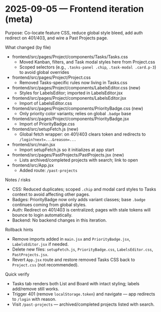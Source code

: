 # 2025-09-05 — Frontend iteration (meta)

Purpose: Co-locate feature CSS, reduce global style bleed, add auth redirect on 401/403, and wire a Past Projects page.

What changed (by file)
- frontend/src/pages/Project/components/Tasks/Tasks.css
  - Moved Kanban, filters, and Task modal styles here from Project.css
  - Scoped selectors (e.g., `.tasks-panel .chip`, `.task-modal .card.p-3`) to avoid global overrides
- frontend/src/pages/Project/Project.css
  - Removed Tasks-specific rules now living in Tasks.css
- frontend/src/pages/Project/components/LabelsEditor.css (new)
  - Styles for LabelsEditor; imported in LabelsEditor.jsx
- frontend/src/pages/Project/components/LabelsEditor.jsx
  - Import of LabelsEditor.css
- frontend/src/pages/Project/components/PriorityBadge.css (new)
  - Only priority color variants; relies on global `.badge` base
- frontend/src/pages/Project/components/PriorityBadge.jsx
  - Import of PriorityBadge.css
- frontend/src/setupFetch.js (new)
  - Global fetch wrapper: on 401/403 clears token and redirects to `/login?next=...&reason=...`
- frontend/src/main.jsx
  - Import setupFetch.js so it initializes at app start
- frontend/src/pages/PastProjects/PastProjects.jsx (new)
  - Lists archived/completed projects with search; link to open
- frontend/src/App.jsx
  - Added route: `/past-projects`

Notes / risks
- CSS: Reduced duplicates; scoped `.chip` and modal card styles to Tasks context to avoid affecting other pages.
- Badges: PriorityBadge now only adds variant classes; base `.badge` continues coming from global styles.
- Auth: Redirect on 401/403 is centralized; pages with stale tokens will bounce to login automatically.
- Backend: No backend changes in this iteration.

Rollback hints
- Remove imports added in `main.jsx` and `PriorityBadge.jsx`, `LabelsEditor.jsx` if needed.
- Delete new files: `setupFetch.js`, `PriorityBadge.css`, `LabelsEditor.css`, `PastProjects.jsx`.
- Revert `App.jsx` route and restore removed Tasks CSS back to `Project.css` (not recommended).

Quick verify
- Tasks tab renders both List and Board with intact styling; labels add/remove still works.
- Trigger 401 (remove `localStorage.token`) and navigate — app redirects to `/login` with reason.
- Visit `/past-projects` — archived/completed projects listed with search.
